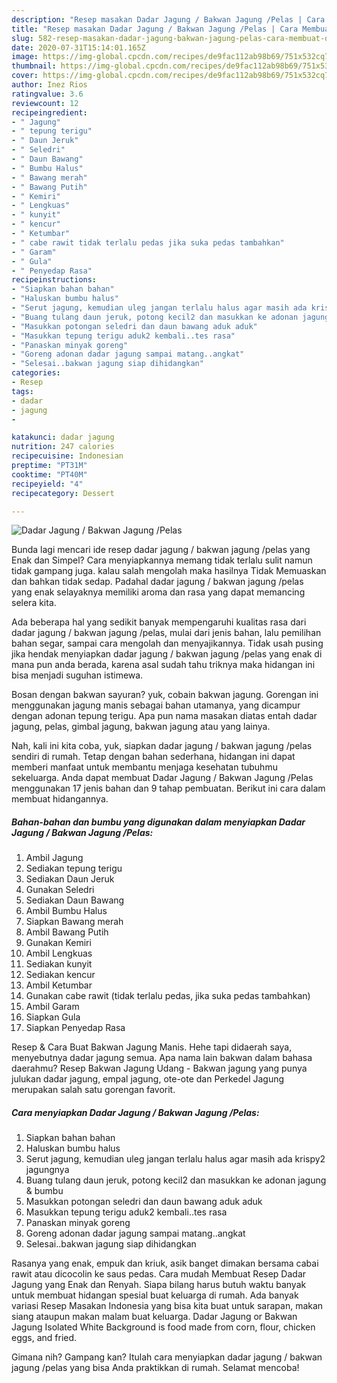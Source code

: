 ```yaml
---
description: "Resep masakan Dadar Jagung / Bakwan Jagung /Pelas | Cara Membuat Dadar Jagung / Bakwan Jagung /Pelas Yang Enak Dan Lezat"
title: "Resep masakan Dadar Jagung / Bakwan Jagung /Pelas | Cara Membuat Dadar Jagung / Bakwan Jagung /Pelas Yang Enak Dan Lezat"
slug: 582-resep-masakan-dadar-jagung-bakwan-jagung-pelas-cara-membuat-dadar-jagung-bakwan-jagung-pelas-yang-enak-dan-lezat
date: 2020-07-31T15:14:01.165Z
image: https://img-global.cpcdn.com/recipes/de9fac112ab98b69/751x532cq70/dadar-jagung-bakwan-jagung-pelas-foto-resep-utama.jpg
thumbnail: https://img-global.cpcdn.com/recipes/de9fac112ab98b69/751x532cq70/dadar-jagung-bakwan-jagung-pelas-foto-resep-utama.jpg
cover: https://img-global.cpcdn.com/recipes/de9fac112ab98b69/751x532cq70/dadar-jagung-bakwan-jagung-pelas-foto-resep-utama.jpg
author: Inez Rios
ratingvalue: 3.6
reviewcount: 12
recipeingredient:
- " Jagung"
- " tepung terigu"
- " Daun Jeruk"
- " Seledri"
- " Daun Bawang"
- " Bumbu Halus"
- " Bawang merah"
- " Bawang Putih"
- " Kemiri"
- " Lengkuas"
- " kunyit"
- " kencur"
- " Ketumbar"
- " cabe rawit tidak terlalu pedas jika suka pedas tambahkan"
- " Garam"
- " Gula"
- " Penyedap Rasa"
recipeinstructions:
- "Siapkan bahan bahan"
- "Haluskan bumbu halus"
- "Serut jagung, kemudian uleg jangan terlalu halus agar masih ada krispy2 jagungnya"
- "Buang tulang daun jeruk, potong kecil2 dan masukkan ke adonan jagung &amp; bumbu"
- "Masukkan potongan seledri dan daun bawang aduk aduk"
- "Masukkan tepung terigu aduk2 kembali..tes rasa"
- "Panaskan minyak goreng"
- "Goreng adonan dadar jagung sampai matang..angkat"
- "Selesai..bakwan jagung siap dihidangkan"
categories:
- Resep
tags:
- dadar
- jagung
- 

katakunci: dadar jagung  
nutrition: 247 calories
recipecuisine: Indonesian
preptime: "PT31M"
cooktime: "PT40M"
recipeyield: "4"
recipecategory: Dessert

---
```



![Dadar Jagung / Bakwan Jagung /Pelas](https://img-global.cpcdn.com/recipes/de9fac112ab98b69/751x532cq70/dadar-jagung-bakwan-jagung-pelas-foto-resep-utama.jpg)

Bunda lagi mencari ide resep dadar jagung / bakwan jagung /pelas yang Enak dan Simpel? Cara menyiapkannya memang tidak terlalu sulit namun tidak gampang juga. kalau salah mengolah maka hasilnya Tidak Memuaskan dan bahkan tidak sedap. Padahal dadar jagung / bakwan jagung /pelas yang enak selayaknya memiliki aroma dan rasa yang dapat memancing selera kita.

Ada beberapa hal yang sedikit banyak mempengaruhi kualitas rasa dari dadar jagung / bakwan jagung /pelas, mulai dari jenis bahan, lalu pemilihan bahan segar, sampai cara mengolah dan menyajikannya. Tidak usah pusing jika hendak menyiapkan dadar jagung / bakwan jagung /pelas yang enak di mana pun anda berada, karena asal sudah tahu triknya maka hidangan ini bisa menjadi suguhan istimewa.

Bosan dengan bakwan sayuran? yuk, cobain bakwan jagung. Gorengan ini menggunakan jagung manis sebagai bahan utamanya, yang dicampur dengan adonan tepung terigu. Apa pun nama masakan diatas entah dadar jagung, pelas, gimbal jagung, bakwan jagung atau yang lainya.


Nah, kali ini kita coba, yuk, siapkan dadar jagung / bakwan jagung /pelas sendiri di rumah. Tetap dengan bahan sederhana, hidangan ini dapat memberi manfaat untuk membantu menjaga kesehatan tubuhmu sekeluarga. Anda dapat membuat Dadar Jagung / Bakwan Jagung /Pelas menggunakan 17 jenis bahan dan 9 tahap pembuatan. Berikut ini cara dalam membuat hidangannya.

<!--inarticleads1-->

##### Bahan-bahan dan bumbu yang digunakan dalam menyiapkan Dadar Jagung / Bakwan Jagung /Pelas:

1. Ambil  Jagung
1. Sediakan  tepung terigu
1. Sediakan  Daun Jeruk
1. Gunakan  Seledri
1. Sediakan  Daun Bawang
1. Ambil  Bumbu Halus
1. Siapkan  Bawang merah
1. Ambil  Bawang Putih
1. Gunakan  Kemiri
1. Ambil  Lengkuas
1. Sediakan  kunyit
1. Sediakan  kencur
1. Ambil  Ketumbar
1. Gunakan  cabe rawit (tidak terlalu pedas, jika suka pedas tambahkan)
1. Ambil  Garam
1. Siapkan  Gula
1. Siapkan  Penyedap Rasa


Resep &amp; Cara Buat Bakwan Jagung Manis. Hehe tapi didaerah saya, menyebutnya dadar jagung semua. Apa nama lain bakwan dalam bahasa daerahmu? Resep Bakwan Jagung Udang - Bakwan jagung yang punya julukan dadar jagung, empal jagung, ote-ote dan Perkedel Jagung merupakan salah satu gorengan favorit. 

<!--inarticleads2-->

##### Cara menyiapkan Dadar Jagung / Bakwan Jagung /Pelas:

1. Siapkan bahan bahan
1. Haluskan bumbu halus
1. Serut jagung, kemudian uleg jangan terlalu halus agar masih ada krispy2 jagungnya
1. Buang tulang daun jeruk, potong kecil2 dan masukkan ke adonan jagung &amp; bumbu
1. Masukkan potongan seledri dan daun bawang aduk aduk
1. Masukkan tepung terigu aduk2 kembali..tes rasa
1. Panaskan minyak goreng
1. Goreng adonan dadar jagung sampai matang..angkat
1. Selesai..bakwan jagung siap dihidangkan


Rasanya yang enak, empuk dan kriuk, asik banget dimakan bersama cabai rawit atau dicocolin ke saus pedas. Cara mudah Membuat Resep Dadar Jagung yang Enak dan Renyah. Siapa bilang harus butuh waktu banyak untuk membuat hidangan spesial buat keluarga di rumah. Ada banyak variasi Resep Masakan Indonesia yang bisa kita buat untuk sarapan, makan siang ataupun makan malam buat keluarga. Dadar Jagung or Bakwan Jagung Isolated White Background is food made from corn, flour, chicken eggs, and fried. 

Gimana nih? Gampang kan? Itulah cara menyiapkan dadar jagung / bakwan jagung /pelas yang bisa Anda praktikkan di rumah. Selamat mencoba!
